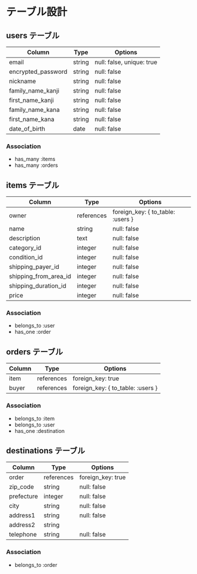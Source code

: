 # テーブル設計

## users テーブル
| Column             | Type       | Options                        |
| ------------------ | ---------- | ------------------------------ |
| email              | string     | null: false, unique: true      |
| encrypted_password | string     | null: false                    |
| nickname           | string     | null: false                    |
| family_name_kanji  | string     | null: false                    |
| first_name_kanji   | string     | null: false                    |
| family_name_kana   | string     | null: false                    |
| first_name_kana    | string     | null: false                    |
| date_of_birth      | date       | null: false                    |

### Association
- has_many :items
- has_many :orders


## items テーブル
| Column                | Type       | Options                           |
| --------------------- | ---------- | --------------------------------- |
| owner                 | references | foreign_key: { to_table: :users } |
| name                  | string     | null: false                       |
| description           | text       | null: false                       |
| category_id           | integer    | null: false                       |
| condition_id          | integer    | null: false                       |
| shipping_payer_id     | integer    | null: false                       |
| shipping_from_area_id | integer    | null: false                       |
| shipping_duration_id  | integer    | null: false                       |
| price                 | integer    | null: false                       |

### Association
- belongs_to :user
- has_one :order


## orders テーブル
| Column     | Type       | Options                           |
| ---------- | ---------- | --------------------------------- |
| item       | references | foreign_key: true                 |
| buyer      | references | foreign_key: { to_table: :users } |

### Association
- belongs_to :item
- belongs_to :user
- has_one :destination


## destinations テーブル
| Column     | Type       | Options                        |
| ---------- | ---------- | ------------------------------ |
| order      | references | foreign_key: true              |
| zip_code   | string     | null: false                    |
| prefecture | integer    | null: false                    |
| city       | string     | null: false                    |
| address1   | string     | null: false                    |
| address2   | string     |                                |
| telephone  | string     | null: false                    |

### Association
- belongs_to :order
